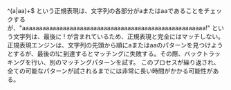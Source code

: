 ^(a|aa)+$ という正規表現は、文字列の各部分がaまたはaaであることをチェックするが、"aaaaaaaaaaaaaaaaaaaaaaaaaaaaaaaaaaaaaaaaaaaaaaaaaaaaaa!" という文字列は、最後に ! が含まれているため、正規表現と完全にはマッチしない。
正規表現エンジンは、文字列の先頭から順にaまたはaaのパターンを見つけようとするが、最後の!に到達するとマッチングに失敗する。その際、バックトラッキングを行い、別のマッチングパターンを試す。
このプロセスが繰り返され、全ての可能なパターンが試されるまでには非常に長い時間がかかる可能性がある。
